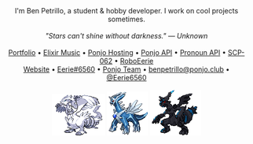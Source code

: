 <div align="center">
  I'm Ben Petrillo, a student & hobby developer. I work on cool projects sometimes.
</div>

<br>

<div align="center">
  <i>"Stars can't shine without darkness." — Unknown</i>
</div>

<br>

<div align="center">
  <a href="https://benpetrillo.dev">Portfolio</a> •
  <a href="https://ponjo.club/elixir">Elixir Music</a> •
  <a href="https://app.ponjo.club/hosting">Ponjo Hosting</a> •
  <a href="https://app.ponjo.club">Ponjo API</a> •
  <a href="https://app.ponjo.club/lgbtq">Pronoun API</a> •
  <a href="https://ponjo.club/scp-062">SCP-062</a> •
  <a href="https://ponjo.club/roboeerie">RoboEerie</a>
</div>

<div align="center">
  <a href="https://benpetrillo.dev">Website</a> •
  <a href="https://discordapp.com/users/460177285954142208">Eerie#6560</a> •
  <a href="https://ponjo.club">Ponjo Team</a> •
  <a href="mailto:benpetrillo@ponjo.club">benpetrillo@ponjo.club</a> •
  <a href="https://twitter.com/Eerie6560">@Eerie6560</a>
</div>

<br>

<div align="center">
  <img src="https://raw.githubusercontent.com/PokeAPI/sprites/master/sprites/pokemon/versions/generation-v/black-white/animated/643.gif">
  <img src="https://raw.githubusercontent.com/PokeAPI/sprites/master/sprites/pokemon/versions/generation-v/black-white/animated/483.gif">
  <img src="https://raw.githubusercontent.com/PokeAPI/sprites/master/sprites/pokemon/versions/generation-v/black-white/animated/644.gif">
</div>
